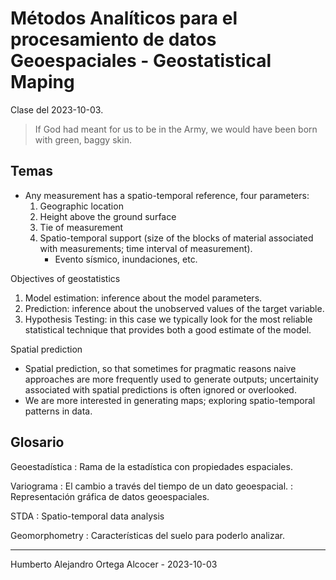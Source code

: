 # Métodos Analíticos para el procesamiento de datos Geoespaciales - Geostatistical Maping

Clase del 2023-10-03.

> If God had meant for us to be in the Army, we would have been born with
> green, baggy skin.

## Temas

- Any measurement has a spatio-temporal reference, four parameters:
  1. Geographic location
  2. Height above the ground surface
  3. Tie of measurement
  4. Spatio-temporal support (size of the blocks of material associated with measurements; time interval of measurement).
     - Evento sísmico, inundaciones, etc.

Objectives of geostatistics

1. Model estimation: inference about the model parameters.
2. Prediction: inference about the unobserved values of the target variable.
3. Hypothesis Testing: in this case we typically look for the most reliable statistical technique that provides both a good estimate of the model.

Spatial prediction

- Spatial prediction, so that sometimes for pragmatic reasons naive approaches are more frequently used to generate outputs; uncertainity associated with spatial predictions is often ignored or overlooked.
- We are more interested in generating maps; exploring spatio-temporal patterns in data.

## Glosario

Geoestadística
: Rama de la estadística con propiedades espaciales.

Variograma
: El cambio a través del tiempo de un dato geoespacial.
: Representación gráfica de datos geoespaciales.

STDA
: Spatio-temporal data analysis

Geomorphometry
: Características del suelo para poderlo analizar.

---

Humberto Alejandro Ortega Alcocer - 2023-10-03

